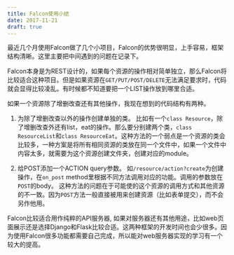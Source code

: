 ```yaml
---
title: Falcon使用小结
date: 2017-11-21
draft: true
---
```


最近几个月使用Falcon做了几个小项目，Falcon的优势很明显，上手容易，框架结构清晰。这里主要把中间遇到的问题在记录下。

Falcon本身是为REST设计的，如果每个资源的操作相对简单独立，那么Falcon将比较适合这种项目。但是如果资源在`GET/PUT/POST/DELETE`无法满足要求时，代码就会显得比较凌乱。有时候都不知道要把一个LIST操作放到哪里合适。

如果一个资源除了增删改查还有其他操作，我现在想到的代码结构有两种。

1. 为除了增删改查以外的操作创建单独的类。
比如有一个`class Resource`，除了增删改查外还有list，eat的操作。那么要分别建两个类，`class ResourceList`和`class ResourceEat`。这种方法的一个弱点是一个资源的类会比较多，一种方案是将所有相同资源的类放在同一个文件中，如果一个文件中内容太多，就需要为这个资源创建文件夹，创建对应的module。

2. 给POST添加一个ACTION query参数。
如`/resource/action?create`为创建操作，在`on_post` method里根据不同方法调用对应的功能。调用的参数放在`POST`的body。 这种方法的问题在于可能使的这个资源的调用方式和其他资源的不一致。因为`POST`方法一般直接被用来创建资源（比如表单提交），而不会另作他用。

Falcon比较适合用作纯粹的API服务器, 如果对服务器还有其他用途，比如web页面展示还是选择Django和Flask比较合适。这两种框架的开发时间也会少很多。因为使用Falcon很多功能都需要自己完成，所以能对web服务器实现的学习有一个较大的提高。
